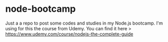 # node-bootcamp
Just a a repo to post some codes and studies in my Node.js bootcamp. I'm using for this the course from Udemy. 
You can find it here > https://www.udemy.com/course/nodejs-the-complete-guide


